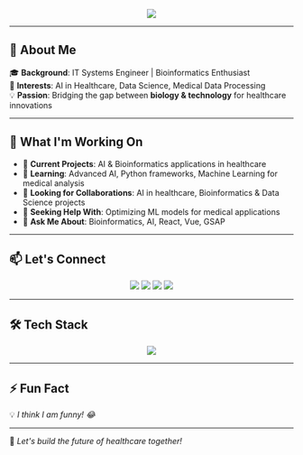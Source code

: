 <!-- Banner -->
<p align="center">
  <img src="https://readme-typing-svg.demolab.com?font=Fira+Code&weight=500&size=25&pause=500&color=F79327&center=true&vCenter=true&width=800&lines=Hey,+I'm+YERIMA+Alassani!+👋;Full-Stack+Developer+|+AI+Enthusiast;Bioinformatics+|+Healthcare+Tech;Let's+Build+Something+Amazing!+🚀" />
</p>


---

## 🌟 About Me  
🎓 **Background**: IT Systems Engineer | Bioinformatics Enthusiast  
🔬 **Interests**: AI in Healthcare, Data Science, Medical Data Processing  
💡 **Passion**: Bridging the gap between **biology & technology** for healthcare innovations  

---

## 🚀 What I'm Working On  
- 🔭 **Current Projects**: AI & Bioinformatics applications in healthcare  
- 🌱 **Learning**: Advanced AI, Python frameworks, Machine Learning for medical analysis  
- 👯 **Looking for Collaborations**: AI in healthcare, Bioinformatics & Data Science projects  
- 🤝 **Seeking Help With**: Optimizing ML models for medical applications  
- 💬 **Ask Me About**: Bioinformatics, AI, React, Vue, GSAP  

---

## 📫 Let's Connect  
<p align="center">
  <a href="mailto:meliodas.martin@gmail.com"><img src="https://img.shields.io/badge/Email-D14836?style=for-the-badge&logo=gmail&logoColor=white"></a>
  <a href="https://www.linkedin.com/public-profile/settings?trk=d_flagship3_profile_self_view_public_profile"><img src="https://img.shields.io/badge/LinkedIn-0077B5?style=for-the-badge&logo=linkedin&logoColor=white"></a>
  <a href="https://github.com/yerima-alassani"><img src="https://img.shields.io/badge/GitHub-181717?style=for-the-badge&logo=github&logoColor=white"></a>
  <a href="https://your-portfolio.com"><img src="https://img.shields.io/badge/Portfolio-000000?style=for-the-badge&logo=react&logoColor=white"></a>
</p>

---

## 🛠️ Tech Stack  
<p align="center">
  <img src="https://skillicons.dev/icons?i=python,java,c,cpp,js,ts,html,css,react,vue,nodejs,php,mysql,mongodb,androidstudio,linux,git,figma,scikit" />
</p>

---

## ⚡ Fun Fact  
💡 *I think I am funny! 😂*

---

🎯 *Let's build the future of healthcare together!*  
